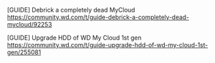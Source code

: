 [GUIDE] Debrick a completely dead MyCloud
  https://community.wd.com/t/guide-debrick-a-completely-dead-mycloud/92253

[GUIDE] Upgrade HDD of WD My Cloud 1st gen
  https://community.wd.com/t/guide-upgrade-hdd-of-wd-my-cloud-1st-gen/255081
